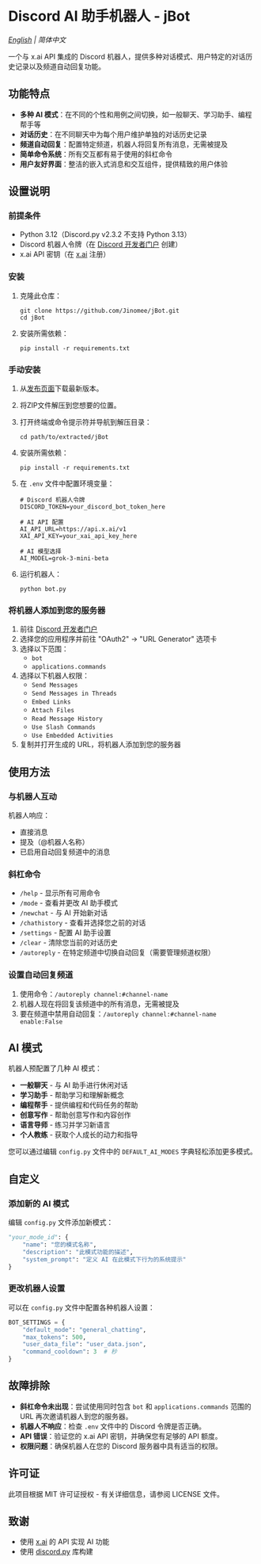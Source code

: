 # Discord AI 助手机器人 - jBot

*[English](README.md) | 简体中文*

一个与 x.ai API 集成的 Discord 机器人，提供多种对话模式、用户特定的对话历史记录以及频道自动回复功能。

## 功能特点

- **多种 AI 模式**：在不同的个性和用例之间切换，如一般聊天、学习助手、编程帮手等
- **对话历史**：在不同聊天中为每个用户维护单独的对话历史记录
- **频道自动回复**：配置特定频道，机器人将回复所有消息，无需被提及
- **简单命令系统**：所有交互都有易于使用的斜杠命令
- **用户友好界面**：整洁的嵌入式消息和交互组件，提供精致的用户体验

## 设置说明

### 前提条件

- Python 3.12（Discord.py v2.3.2 不支持 Python 3.13）
- Discord 机器人令牌（在 [Discord 开发者门户](https://discord.com/developers/applications) 创建）
- x.ai API 密钥（在 [x.ai](https://x.ai) 注册）

### 安装

1. 克隆此仓库：
   ```
   git clone https://github.com/Jinomee/jBot.git
   cd jBot
   ```

2. 安装所需依赖：
   ```
   pip install -r requirements.txt
   ```

### 手动安装

1. 从[发布页面](https://github.com/Jinomee/jBot/releases)下载最新版本。
2. 将ZIP文件解压到您想要的位置。
3. 打开终端或命令提示符并导航到解压目录：
   ```
   cd path/to/extracted/jBot
   ```
4. 安装所需依赖：
   ```
   pip install -r requirements.txt
   ```

3. 在 `.env` 文件中配置环境变量：
   ```
   # Discord 机器人令牌
   DISCORD_TOKEN=your_discord_bot_token_here

   # AI API 配置
   AI_API_URL=https://api.x.ai/v1
   XAI_API_KEY=your_xai_api_key_here

   # AI 模型选择
   AI_MODEL=grok-3-mini-beta
   ```

4. 运行机器人：
   ```
   python bot.py
   ```

### 将机器人添加到您的服务器

1. 前往 [Discord 开发者门户](https://discord.com/developers/applications)
2. 选择您的应用程序并前往 "OAuth2" → "URL Generator" 选项卡
3. 选择以下范围：
   - `bot`
   - `applications.commands`
4. 选择以下机器人权限：
   - `Send Messages`
   - `Send Messages in Threads`
   - `Embed Links`
   - `Attach Files`
   - `Read Message History`
   - `Use Slash Commands`
   - `Use Embedded Activities`
5. 复制并打开生成的 URL，将机器人添加到您的服务器

## 使用方法

### 与机器人互动

机器人响应：
- 直接消息
- 提及（@机器人名称）
- 已启用自动回复频道中的消息

### 斜杠命令

- `/help` - 显示所有可用命令
- `/mode` - 查看并更改 AI 助手模式
- `/newchat` - 与 AI 开始新对话
- `/chathistory` - 查看并选择您之前的对话
- `/settings` - 配置 AI 助手设置
- `/clear` - 清除您当前的对话历史
- `/autoreply` - 在特定频道中切换自动回复（需要管理频道权限）

### 设置自动回复频道

1. 使用命令：`/autoreply channel:#channel-name`
2. 机器人现在将回复该频道中的所有消息，无需被提及
3. 要在频道中禁用自动回复：`/autoreply channel:#channel-name enable:False`

## AI 模式

机器人预配置了几种 AI 模式：

- **一般聊天** - 与 AI 助手进行休闲对话
- **学习助手** - 帮助学习和理解新概念
- **编程帮手** - 提供编程和代码任务的帮助
- **创意写作** - 帮助创意写作和内容创作
- **语言导师** - 练习并学习新语言
- **个人教练** - 获取个人成长的动力和指导

您可以通过编辑 `config.py` 文件中的 `DEFAULT_AI_MODES` 字典轻松添加更多模式。

## 自定义

### 添加新的 AI 模式

编辑 `config.py` 文件添加新模式：

```python
"your_mode_id": {
    "name": "您的模式名称",
    "description": "此模式功能的描述",
    "system_prompt": "定义 AI 在此模式下行为的系统提示"
}
```

### 更改机器人设置

可以在 `config.py` 文件中配置各种机器人设置：

```python
BOT_SETTINGS = {
    "default_mode": "general_chatting",
    "max_tokens": 500,
    "user_data_file": "user_data.json",
    "command_cooldown": 3  # 秒
}
```

## 故障排除

- **斜杠命令未出现**：尝试使用同时包含 `bot` 和 `applications.commands` 范围的 URL 再次邀请机器人到您的服务器。
- **机器人不响应**：检查 `.env` 文件中的 Discord 令牌是否正确。
- **API 错误**：验证您的 x.ai API 密钥，并确保您有足够的 API 额度。
- **权限问题**：确保机器人在您的 Discord 服务器中具有适当的权限。

## 许可证

此项目根据 MIT 许可证授权 - 有关详细信息，请参阅 LICENSE 文件。

## 致谢

- 使用 [x.ai](https://x.ai) 的 API 实现 AI 功能
- 使用 [discord.py](https://discordpy.readthedocs.io/) 库构建 